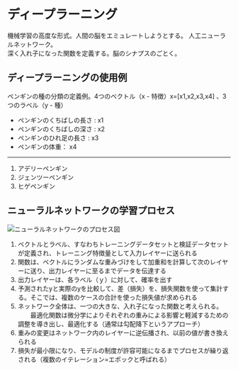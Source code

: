 # ディープラーニング  
機械学習の高度な形式。人間の脳をエミュレートしようとする。  人工ニューラルネットワーク。  
深く入れ子になった関数を定義する。脳のシナプスのごとく。  

## ディープラーニングの使用例
ペンギンの種の分類の定義例。4つのベクトル（x - 特徴）x=[x1,x2,x3,x4]  、3つのラベル（y - 種）
* ペンギンのくちばしの長さ : x1
* ペンギンのくちばしの深さ : x2
* ペンギンのひれ足の長さ : x3
*  ペンギンの体重： x4
  ------------------------------
1. アデリーペンギン 
2. ジェンツーペンギン
3. ヒゲペンギン

## ニューラルネットワークの学習プロセス
![ニューラルネットワークのプロセス図](https://learn.microsoft.com/ja-jp/training/wwl-data-ai/fundamentals-machine-learning/media/neural-network-training.png)

1. ベクトルとラベル、すなわちトレーニングデータセットと検証データセットが定義され、トレーニング特徴量として入力レイヤーに送られる
2. 関数は、ベクトルにランダムな重みづけをして加重和を計算して次のレイヤーに送り、出力レイヤーに至るまでデータを伝達する
3. 出力レイヤーは、各ラベル（ｙ）に対して、確率を出す
4. 予測されたyと実際のyを比較して、差（損失）を、損失関数を使って集計する。そこでは、複数のケースの合計を使った損失値が求められる
5. ネットワーク全体は、一つの大きな、入れ子になった関数と考えられる。  
　　最適化関数は微分学によりそれぞれの重みによる影響と軽減するための調整を導き出し、最適化する（通常は勾配降下というアプローチ）
6. 重みの変更はネットワーク内のレイヤーに逆伝播され、以前の値が書き換えられる
7. 損失が最小限になり、モデルの制度が許容可能になるまでプロセスが繰り返される（複数のイテレーション=エポックと呼ばれる）
  




 
  
